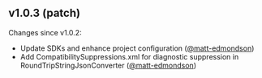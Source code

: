 ## v1.0.3 (patch)

Changes since v1.0.2:

- Update SDKs and enhance project configuration ([@matt-edmondson](https://github.com/matt-edmondson))
- Add CompatibilitySuppressions.xml for diagnostic suppression in RoundTripStringJsonConverter ([@matt-edmondson](https://github.com/matt-edmondson))
